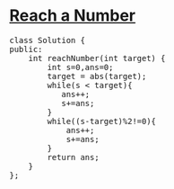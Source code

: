 # [Reach a Number](https://leetcode.com/problems/reach-a-number/)

<pre>
class Solution {
public:
    int reachNumber(int target) {
        int s=0,ans=0;
        target = abs(target);
        while(s < target){
           ans++;
           s+=ans;
        }
        while((s-target)%2!=0){
            ans++;
            s+=ans;
        }
        return ans;
    }
};
</pre>

